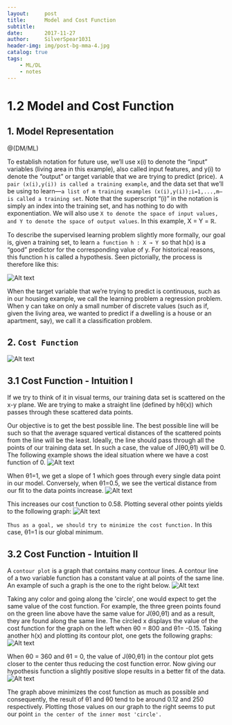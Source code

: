 ```yaml
---
layout:     post
title:      Model and Cost Function
subtitle:   
date:       2017-11-27
author:     SilverSpear1031
header-img: img/post-bg-mma-4.jpg
catalog: true
tags:
    - ML/DL
    - notes
---
```


# 1.2 Model and Cost Function

## 1. Model Representation

@(DM/ML)

To establish notation for future use, we’ll use x(i) to denote the “input” variables (living area in this example), also called input features, and y(i) to denote the “output” or target variable that we are trying to predict (price).` A pair (x(i),y(i)) is called a training example`, and the data set that we’ll be using to learn—`a list of m training examples (x(i),y(i));i=1,...,m—is called a training set`. Note that the superscript “(i)” in the notation is simply an index into the training set, and has nothing to do with exponentiation. We will also use `X to denote the space of input values, and Y to denote the space of output values`. In this example, X = Y = ℝ.

To describe the supervised learning problem slightly more formally, our goal is, given a training set, to learn `a function h : X → Y `so that h(x) is a “good” predictor for the corresponding value of y. For historical reasons, this function h is called a hypothesis. Seen pictorially, the process is therefore like this:

![Alt text](http://i1.bvimg.com/620631/a10a2be35b37d17a.png)

When the target variable that we’re trying to predict is continuous, such as in our housing example, we call the learning problem a regression problem. When y can take on only a small number of discrete values (such as if, given the living area, we wanted to predict if a dwelling is a house or an apartment, say), we call it a classification problem.

## 2. `Cost Function`
![Alt text](http://i1.bvimg.com/620631/6cabda49554dde7e.png)

## 3.1 Cost Function - Intuition I

If we try to think of it in visual terms, our training data set is scattered on the x-y plane. We are trying to make a straight line (defined by hθ(x)) which passes through these scattered data points.

Our objective is to get the best possible line. The best possible line will be such so that the average squared vertical distances of the scattered points from the line will be the least. Ideally, the line should pass through all the points of our training data set. In such a case, the value of J(θ0,θ1) will be 0. The following example shows the ideal situation where we have a cost function of 0.
![Alt text](http://i1.bvimg.com/620631/47664f44171ea102.png)

When θ1=1, we get a slope of 1 which goes through every single data point in our model. Conversely, when θ1=0.5, we see the vertical distance from our fit to the data points increase.
![Alt text](http://i1.bvimg.com/620631/f1cbd6c1ee797797.png)

This increases our cost function to 0.58. Plotting several other points yields to the following graph:
![Alt text](http://i1.bvimg.com/620631/9ce666194e9b7e93.png)

`Thus as a goal, we should try to minimize the cost function.` In this case, θ1=1 is our global minimum.

## 3.2 Cost Function - Intuition II

A `contour plot` is a graph that contains many contour lines. A contour line of a two variable function has a constant value at all points of the same line. An example of such a graph is the one to the right below.
![Alt text](http://i1.bvimg.com/620631/6b363b15eada4ea5.png)

Taking any color and going along the 'circle', one would expect to get the same value of the cost function. For example, the three green points found on the green line above have the same value for J(θ0,θ1) and as a result, they are found along the same line. The circled x displays the value of the cost function for the graph on the left when θ0 = 800 and θ1= -0.15. Taking another h(x) and plotting its contour plot, one gets the following graphs:
![Alt text](http://i1.bvimg.com/620631/c9f81dc66312ab01.png)

When θ0 = 360 and θ1 = 0, the value of J(θ0,θ1) in the contour plot gets closer to the center thus reducing the cost function error. Now giving our hypothesis function a slightly positive slope results in a better fit of the data.
![Alt text](http://i1.bvimg.com/620631/bdb6c5540c5ff16b.png)

The graph above minimizes the cost function as much as possible and consequently, the result of θ1 and θ0 tend to be around 0.12 and 250 respectively. Plotting those values on our graph to the right seems to put our point `in the center of the inner most 'circle'.`
